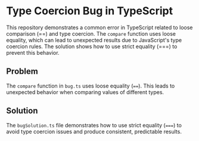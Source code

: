 # Type Coercion Bug in TypeScript
This repository demonstrates a common error in TypeScript related to loose comparison (==) and type coercion.  The `compare` function uses loose equality, which can lead to unexpected results due to JavaScript's type coercion rules.  The solution shows how to use strict equality (===) to prevent this behavior.

## Problem
The `compare` function in `bug.ts` uses loose equality (`==`). This leads to unexpected behavior when comparing values of different types.

## Solution
The `bugSolution.ts` file demonstrates how to use strict equality (`===`) to avoid type coercion issues and produce consistent, predictable results.